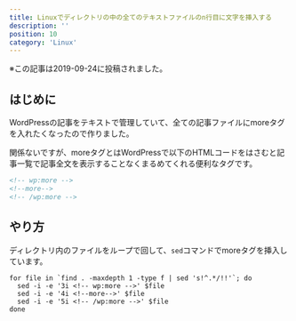 ```yaml
---
title: Linuxでディレクトリの中の全てのテキストファイルのn行目に文字を挿入する
description: ''
position: 10
category: 'Linux'
---
```


※この記事は2019-09-24に投稿されました。
## はじめに
WordPressの記事をテキストで管理していて、全ての記事ファイルにmoreタグを入れたくなったので作りました。

関係ないですが、moreタグとはWordPressで以下のHTMLコードをはさむと記事一覧で記事全文を表示することなくまるめてくれる便利なタグです。

```html
<!-- wp:more -->
<!--more-->
<!-- /wp:more -->
```

## やり方
ディレクトリ内のファイルをループで回して、`sed`コマンドでmoreタグを挿入しています。
```
for file in `find . -maxdepth 1 -type f | sed 's!^.*/!!'`; do
  sed -i -e '3i <!-- wp:more -->' $file
  sed -i -e '4i <!--more-->' $file
  sed -i -e '5i <!-- /wp:more -->' $file
done
```
